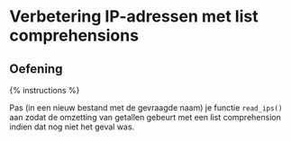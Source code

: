 # Verbetering IP-adressen met list comprehensions
## Oefening
{% instructions %}

Pas (in een nieuw bestand met de gevraagde naam) je functie `read_ips()` aan zodat de omzetting van getallen gebeurt met een list comprehension indien dat nog niet het geval was.
